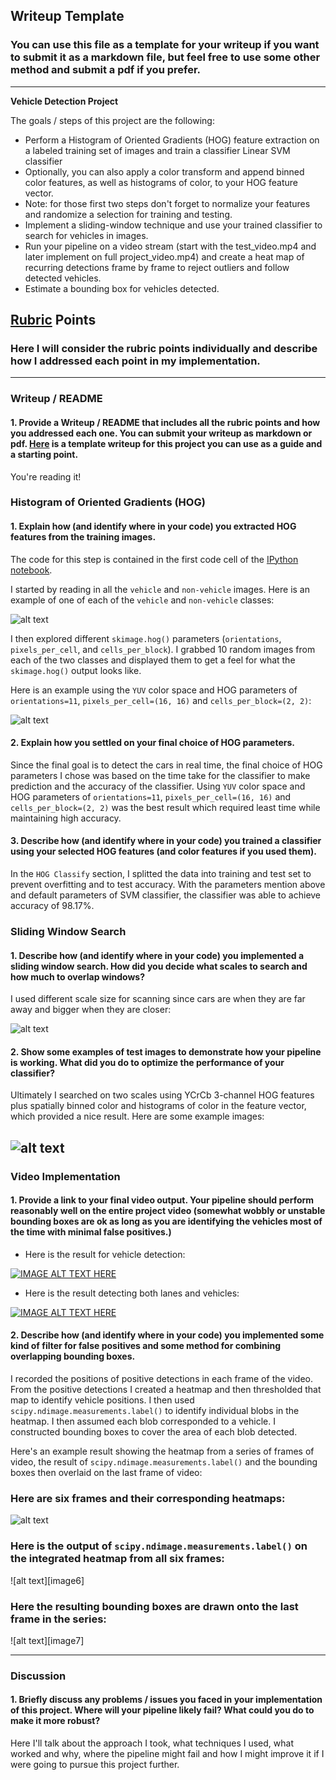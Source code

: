 ## Writeup Template
### You can use this file as a template for your writeup if you want to submit it as a markdown file, but feel free to use some other method and submit a pdf if you prefer.

---

**Vehicle Detection Project**

The goals / steps of this project are the following:

* Perform a Histogram of Oriented Gradients (HOG) feature extraction on a labeled training set of images and train a classifier Linear SVM classifier
* Optionally, you can also apply a color transform and append binned color features, as well as histograms of color, to your HOG feature vector. 
* Note: for those first two steps don't forget to normalize your features and randomize a selection for training and testing.
* Implement a sliding-window technique and use your trained classifier to search for vehicles in images.
* Run your pipeline on a video stream (start with the test_video.mp4 and later implement on full project_video.mp4) and create a heat map of recurring detections frame by frame to reject outliers and follow detected vehicles.
* Estimate a bounding box for vehicles detected.

[//]: # (Image References)
[image1]: https://github.com/piliwilliam0306/Udacity-SDC/blob/master/CarND-Vehicle-Detection-P5/writeup_images/vis.png
[image2]: https://github.com/piliwilliam0306/Udacity-SDC/blob/master/CarND-Vehicle-Detection-P5/writeup_images/HOG.png
[image3]: https://github.com/piliwilliam0306/Udacity-SDC/blob/master/CarND-Vehicle-Detection-P5/writeup_images/ROI.png
[image4]: https://github.com/piliwilliam0306/Udacity-SDC/blob/master/CarND-Vehicle-Detection-P5/writeup_images/scale.png
[image5]: https://github.com/piliwilliam0306/Udacity-SDC/blob/master/CarND-Vehicle-Detection-P5/writeup_images/heat.png

[video1]: ./project_video.mp4

## [Rubric](https://review.udacity.com/#!/rubrics/513/view) Points
### Here I will consider the rubric points individually and describe how I addressed each point in my implementation.  

---
### Writeup / README

#### 1. Provide a Writeup / README that includes all the rubric points and how you addressed each one.  You can submit your writeup as markdown or pdf.  [Here](https://github.com/piliwilliam0306/Udacity-SDC/blob/master/CarND-Vehicle-Detection-P5/writeup_template.md) is a template writeup for this project you can use as a guide and a starting point.  

You're reading it!

### Histogram of Oriented Gradients (HOG)

#### 1. Explain how (and identify where in your code) you extracted HOG features from the training images.

The code for this step is contained in the first code cell of the [IPython notebook](https://github.com/piliwilliam0306/Udacity-SDC/blob/master/CarND-Vehicle-Detection-P5/P5.ipynb).

I started by reading in all the `vehicle` and `non-vehicle` images.  Here is an example of one of each of the `vehicle` and `non-vehicle` classes:

![alt text][image1]

I then explored  different `skimage.hog()` parameters (`orientations`, `pixels_per_cell`, and `cells_per_block`).  I grabbed 10 random images from each of the two classes and displayed them to get a feel for what the `skimage.hog()` output looks like.

Here is an example using the `YUV` color space and HOG parameters of `orientations=11`, `pixels_per_cell=(16, 16)` and `cells_per_block=(2, 2)`:

![alt text][image2]

#### 2. Explain how you settled on your final choice of HOG parameters.

Since the final goal is to detect the cars in real time, the final choice of HOG parameters I chose was based on the time take for the classifier to make prediction and the accuracy of the classifier. Using `YUV` color space and HOG parameters of `orientations=11`, `pixels_per_cell=(16, 16)` and `cells_per_block=(2, 2)` was the best result which required least time while maintaining high accuracy.

#### 3. Describe how (and identify where in your code) you trained a classifier using your selected HOG features (and color features if you used them).

In the `HOG Classify` section, I splitted the data into training and test set to prevent overfitting and to test accuracy. With the parameters mention above and default parameters of SVM classifier, the classifier was able to achieve accuracy of 98.17%.

### Sliding Window Search

#### 1. Describe how (and identify where in your code) you implemented a sliding window search.  How did you decide what scales to search and how much to overlap windows?

I used different scale size for scanning since cars are when they are far away and bigger when they are closer:

![alt text][image3]

#### 2. Show some examples of test images to demonstrate how your pipeline is working.  What did you do to optimize the performance of your classifier?

Ultimately I searched on two scales using YCrCb 3-channel HOG features plus spatially binned color and histograms of color in the feature vector, which provided a nice result.  Here are some example images:

![alt text][image4]
---

### Video Implementation

#### 1. Provide a link to your final video output.  Your pipeline should perform reasonably well on the entire project video (somewhat wobbly or unstable bounding boxes are ok as long as you are identifying the vehicles most of the time with minimal false positives.)

* Here is the result for vehicle detection:

[![IMAGE ALT TEXT HERE](https://github.com/piliwilliam0306/Udacity-SDC/blob/master/CarND-Vehicle-Detection-P5/writeup_images/car_detect.gif)](https://youtu.be/TfBQNnJpf-U)

* Here is the result detecting both lanes and vehicles:

[![IMAGE ALT TEXT HERE](https://github.com/piliwilliam0306/Udacity-SDC/blob/master/CarND-Vehicle-Detection-P5/writeup_images/car_lane_detect.gif)](https://youtu.be/PUkIQ6nfKlk)


#### 2. Describe how (and identify where in your code) you implemented some kind of filter for false positives and some method for combining overlapping bounding boxes.

I recorded the positions of positive detections in each frame of the video.  From the positive detections I created a heatmap and then thresholded that map to identify vehicle positions.  I then used `scipy.ndimage.measurements.label()` to identify individual blobs in the heatmap.  I then assumed each blob corresponded to a vehicle.  I constructed bounding boxes to cover the area of each blob detected.  

Here's an example result showing the heatmap from a series of frames of video, the result of `scipy.ndimage.measurements.label()` and the bounding boxes then overlaid on the last frame of video:

### Here are six frames and their corresponding heatmaps:

![alt text][image5]

### Here is the output of `scipy.ndimage.measurements.label()` on the integrated heatmap from all six frames:
![alt text][image6]

### Here the resulting bounding boxes are drawn onto the last frame in the series:
![alt text][image7]


---

### Discussion

#### 1. Briefly discuss any problems / issues you faced in your implementation of this project.  Where will your pipeline likely fail?  What could you do to make it more robust?

Here I'll talk about the approach I took, what techniques I used, what worked and why, where the pipeline might fail and how I might improve it if I were going to pursue this project further.  

